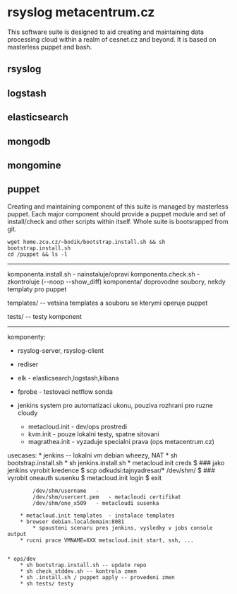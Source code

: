 rsyslog metacentrum.cz
======================

This software suite is designed to aid creating and maintaining data processing
cloud within a realm of cesnet.cz and beyond. It is based on masterless puppet 
and bash.

rsyslog
-------

logstash
--------

elasticsearch
-------------

mongodb
-------

mongomine
---------

puppet
------

Creating and maintaining component of this suite is managed by masterless
puppet.  Each major component should provide a puppet module and set of
install/check and other scripts within itself. Whole suite is bootsrapped from
git.

	wget home.zcu.cz/~bodik/bootstrap.install.sh && sh bootstrap.install.sh
	cd /puppet && ls -l

*****


komponenta.install.sh - nainstaluje/opravi
komponenta.check.sh - zkontroluje (--noop --show_diff)
komponenta/ doprovodne soubory, nekdy templaty pro puppet

templates/ -- vetsina templates a souboru se kterymi operuje puppet

tests/ -- testy komponent



*****

komponenty:

* rsyslog-server, rsyslog-client
* rediser
* elk - elasticsearch,logstash,kibana
* fprobe - testovaci netflow sonda

* jenkins
  system pro automatizaci ukonu, pouziva rozhrani pro ruzne cloudy

	* metacloud.init - dev/ops prostredi
	* kvm.init - pouze lokalni testy, spatne sitovani
	* magrathea.init - vyzaduje specialni prava (ops metacentrum.cz)


usecases:
	* jenkins -- lokalni vm debian wheezy, NAT
		* sh bootstrap.install.sh
		* sh jenkins.install.sh
		* metacloud.init creds
			$ ### jako jenkins vyrobit kredence
			$ scp odkudsi:tajnyadresar/* /dev/shm/
			$ ### vyrobit oneauth susenku
			$ metacloud.init login
			$ exit

			/dev/shm/username	- 
			/dev/shm/usercert.pem	- metacloudi certifikat
			/dev/shm/one_x509	- metacloudi susenka
	
		* metacloud.init templates	- instalace templates
		* browser debian.localdomain:8081
			* spousteni scenaru pres jenkins, vysledky v jobs console output
		* rucni prace VMNAME=XXX metacloud.init start, ssh, ...


	* ops/dev
		* sh bootstrap.install.sh -- update repo
		* sh check_stddev.sh -- kontrola zmen
		* sh .install.sh / puppet apply -- provedeni zmen
		* sh tests/ testy


